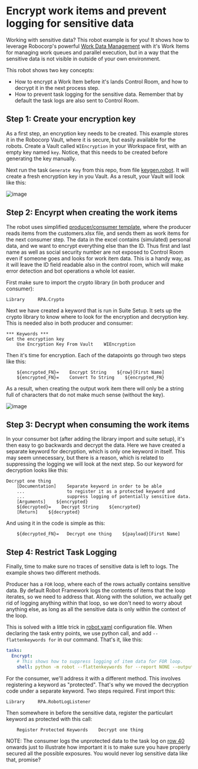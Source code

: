 # Encrypt work items and prevent logging for sensitive data
 
Working with sensitive data? This robot example is for you! It shows how to leverage Robocorp's powerful [Work Data Management](https://robocorp.com/docs/control-room/unattended/work-data-management) with it's Work Items for managing work queues and parallel execution, but in a way that the sensitive data is not visible in outside of your own environment.

This robot shows two key concepts:

- How to encrypt a Work Item before it's lands Control Room, and how to decrypt it in the next process step.
- How to prevent task logging for the sensitive data. Remember that by default the task logs are also sent to Control Room.

##  Step 1: Create your encryption key

As a first step, an encryption key needs to be created. This example stores it in the Robocorp Vault, where it is secure, but easily available for the robots. Create a Vault called `WIEncryption` in your Workspace first, with an empty key named `key`. Notice, that this needs to be created before generating the key manually.

Next run the task `Generate Key` from this repo, from file [keygen.robot](https://github.com/robocorp/example-encrypt-workitems/blob/master/keygen.robot). It will create a fresh encryption key in you Vault. As a result, your Vault will look like this:

![image](https://github.com/robocorp/example-encrypt-workitems/assets/40179958/3a44c756-d9e8-4ed4-a276-25438b7a8ad9)

## Step 2: Encyrpt when creating the work items

The robot uses simplified [producer/consumer template](https://robocorp.com/portal/robot/robocorp/template-producer-consumer), where the producer reads items from the customers.xlsx file, and sends them as work items for the next consumer step. The data in the excel contains (simulated) personal data, and we want to encrypt everything else than the ID. Thus first and last name as well as social security number are not exposed to Control Room even if someone goes and looks for work item data. This is a handy way, as it will leave the ID field readable also in the control room, which will make error detection and bot operations a whole lot easier.

First make sure to import the crypto library (in both producer and consumer):

```robot
Library     RPA.Crypto
```

Next we have created a keyword that is run in Suite Setup. It sets up the crypto library to know where to look for the encryption and decryption key. This is needed also in both producer and consumer:

```robot
*** Keywords ***
Get the encryption key
    Use Encryption Key From Vault    WIEncryption
```

Then it's time for encryption. Each of the datapoints go through two steps like this:

```robot
    ${encrypted_FN}=    Encrypt String    ${row}[First Name]
    ${encrypted_FN}=    Convert To String    ${encrypted_FN}
```

As a result, when creating the output work item there will only be a string full of characters that do not make much sense (without the key).

![image](https://github.com/robocorp/example-encrypt-workitems/assets/40179958/9815a660-4fea-42e1-9cdd-f3513b613d50)

## Step 3: Decrypt when consuming the work items

In your consumer bot (after adding the library import and suite setup), it's then easy to go backwards and decrypt the data. Here we have created a separate keyword for decryption, which is only one keyword in itself. This may seem unnecessary, but there is a reason, which is related to suppressing the logging we will look at the next step. So our keyword for decryption looks like this:

```robot
Decrypt one thing
    [Documentation]    Separate keyword in order to be able
    ...                to register it as a protected keyword and
    ...                suppress logging of potentially sensitive data.
    [Arguments]    ${encrypted}
    ${decrypted}=    Decrypt String    ${encrypted}
    [Return]    ${decrypted}
```

And using it in the code is simple as this:

```robot
    ${decrypted_FN}=   Decrypt one thing    ${payload}[First Name]
```

## Step 4: Restrict Task Logging

Finally, time to make sure no traces of sensitive data is left to logs. The example shows two different methods.

Producer has a `FOR` loop, where each of the rows actually contains sensitive data. By default Robot Framework logs the contents of items that the loop iterates, so we need to address that. Along with the solution, we actually get rid of logging anything within that loop, so we don't need to worry about anything else, as long as all the sensitive data is only within the context of the loop.

This is solved with a little trick in [robot.yaml](https://github.com/robocorp/example-encrypt-workitems/blob/0893493e7cc28292c5544f54eb82c7b3aed6c586/robot.yaml#L7) configuration file. When declaring the task entry points, we use python call, and add `--flattenkeywords for` in our command. That's it, like this:

```yaml
tasks:
  Encrypt:
    # This shows how to suppress logging of item data for FOR loop.
    shell: python -m robot --flattenkeywords for --report NONE --outputdir output --logtitle "Task log" producer.robot
```

For the consumer, we'll address it with a different method. This involves registering a keyword as "protected". That's why we moved the decryption code under a separate keyword. Two steps required. First import this:

```robot
Library     RPA.RobotLogListener
```

Then somewhere in before the sensitive data, register the particulart keyword as protected with this call:

```robot
    Register Protected Keywords    Decrypt one thing
```

NOTE: The consumer logs the unprotected data to the task log on [row 40](https://github.com/robocorp/example-encrypt-workitems/blob/0893493e7cc28292c5544f54eb82c7b3aed6c586/consumer.robot#L40) onwards just to illustrate how important it is to make sure you have properly secured all the possible exposures. You would never log sensitive data like that, promise?
